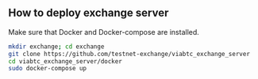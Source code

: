 ## How to deploy exchange server

Make sure that Docker and Docker-compose are installed.

``` bash
mkdir exchange; cd exchange
git clone https://github.com/testnet-exchange/viabtc_exchange_server
cd viabtc_exchange_server/docker
sudo docker-compose up
```

